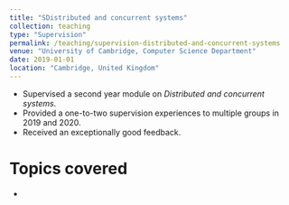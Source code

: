 ```yaml
---
title: "SDistributed and concurrent systems"
collection: teaching
type: "Supervision"
permalink: /teaching/supervision-distributed-and-concurrent-systems
venue: "University of Cambridge, Computer Science Department"
date: 2019-01-01
location: "Cambridge, United Kingdom"
---
```


* Supervised a second year module on *Distributed and concurrent systems*.
* Provided a one-to-two supervision experiences to multiple groups in 2019 and 2020.
* Received an exceptionally good feedback.

Topics covered
======
* 